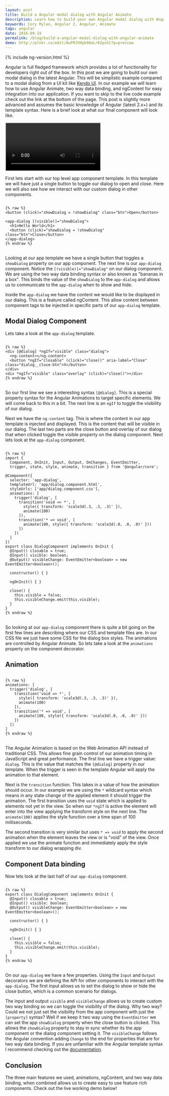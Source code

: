 ```yaml
---
layout: post
title: Build a Angular modal dialog with Angular Animate
description: Learn how to build your own Angular modal dialog with Angular Animate
keywords: Cory Rylan, Angular 2, Angular, Animate
tags: angular
date: 2016-09-19
permalink: /blog/build-a-angular-modal-dialog-with-angular-animate
demo: http://plnkr.co/edit/AuFMJVHpk9OaLr62puS1?p=preview
---
```


{% include ng-version.html %}

Angular is full fledged framework which provides a lot of functionality for developers right out of the box.
In this post we are going to build our own modal dialog in the latest Angular. This will be simplistic example compared to 
a modal dialog from a UI kit like [Kendo UI](http://www.telerik.com/kendo-angular-ui/). In our example 
we will learn how to use Angular Animate, two way data binding, and ngContent for easy integration into our application.
If you want to skip to the live code example check out the link at the bottom of the page. This post is slightly 
more advanced and assumes the basic knowledge of Angular (latest 2.x+) and its template syntax.
Here is a brief look at what our final component will look like.

<video src="/assets/video/posts/2016-15-09-build-a-angular-modal-dialog-with-angular-animate/angular-modal-dialog.mp4" autoplay loop controls bp-layout="float-center 5--max" style="border: 2px solid #ccc;"></video>

First lets start with our top level app component template. In this template we will have just a single button
to toggle our dialog to open and close. Here we will also see how we interact with our custom dialog in other components.

<pre class="language-html">
<code>
{% raw %}
&lt;button (click)=&quot;showDialog = !showDialog&quot; class=&quot;btn&quot;&gt;Open&lt;/button&gt;

&lt;app-dialog [(visible)]=&quot;showDialog&quot;&gt;
  &lt;h1&gt;Hello World&lt;/h1&gt;
  &lt;button (click)=&quot;showDialog = !showDialog&quot; class=&quot;btn&quot;&gt;Close&lt;/button&gt;
&lt;/app-dialog&gt;
{% endraw %}
</code>
</pre>

Looking at our app template we have a single button that toggles a `showDialog` property on our app component.
The next line is our `app-dialog` component. Notice the `[(visible)]="showDialog"` on our dialog component.
We are using the two way data binding syntax or also known as "bananas in a box". This binds the value of the `showDialog`
to the `app-dialog` and allows us to communicate to the `app-dialog` when to show and hide. 


Inside the `app-dialog` we have the content we would like to be displayed in our dialog. This is a feature called
ngContent. This allow content between component tags to be injected in specific parts of our `app-dialog` template.

## Modal Dialog Component

Lets take a look at the `app-dialog` template.

<pre class="language-html">
<code>
{% raw %}
&lt;div [@dialog] *ngIf=&quot;visible&quot; class=&quot;dialog&quot;&gt;
  &lt;ng-content&gt;&lt;/ng-content&gt;
  &lt;button *ngIf=&quot;closable&quot; (click)=&quot;close()&quot; aria-label=&quot;Close&quot; class=&quot;dialog__close-btn&quot;&gt;X&lt;/button&gt;
&lt;/div&gt;
&lt;div *ngIf=&quot;visible&quot; class=&quot;overlay&quot; (click)=&quot;close()&quot;&gt;&lt;/div&gt;
{% endraw %}
</code>
</pre>

So our first line we see a interesting syntax `[@dialog]`. This is a special property syntax for the Angular Animations
to target specific elements. We will come back to this in a bit. The next line is an `ngIf` to toggle the 
visibility of our dialog.

Next we have the `ng-content` tag. This is where the content in our app template is injected and displayed. This
is the content that will be visible in our dialog. The last two parts are the close button and overlay of our dialog
that when clicked toggle the visible property on the dialog component. Next lets look at the `app-dialog` component.

<pre class="language-javascript">
<code>
{% raw %}
import { 
  Component, OnInit, Input, Output, OnChanges, EventEmitter, 
  trigger, state, style, animate, transition } from &#39;@angular/core&#39;;

@Component({
  selector: &#39;app-dialog&#39;,
  templateUrl: &#39;app/dialog.component.html&#39;,
  styleUrls: [&#39;app/dialog.component.css&#39;],
  animations: [
    trigger(&#39;dialog&#39;, [
      transition(&#39;void =&gt; *&#39;, [
        style({ transform: &#39;scale3d(.3, .3, .3)&#39; }),
        animate(100)
      ]),
      transition(&#39;* =&gt; void&#39;, [
        animate(100, style({ transform: &#39;scale3d(.0, .0, .0)&#39; }))
      ])
    ])
  ]
})
export class DialogComponent implements OnInit {
  @Input() closable = true;
  @Input() visible: boolean;
  @Output() visibleChange: EventEmitter&lt;boolean&gt; = new EventEmitter&lt;boolean&gt;();

  constructor() { }

  ngOnInit() { }

  close() {
    this.visible = false;
    this.visibleChange.emit(this.visible);
  }
}
{% endraw %}
</code>
</pre>

So looking at our `app-dialog` component there is quite a bit going on the first few lines
are describing where our CSS and template files are. In our CSS file we just have some CSS
for the dialog box styles. The animations are controlled by Angular Animate. So lets take a look
at the `animations` property on the component decorator.

## Animation

<pre>
<code class="language-javascript">
{% raw %}
animations: [
  trigger(&#39;dialog&#39;, [
    transition(&#39;void =&gt; *&#39;, [
      style({ transform: &#39;scale3d(.3, .3, .3)&#39; }),
      animate(100)
    ]),
    transition(&#39;* =&gt; void&#39;, [
      animate(100, style({ transform: &#39;scale3d(.0, .0, .0)&#39; }))
    ])
  ])
]
{% endraw %}
</code>
</pre>

The Angular Animation is based on the Web Animation API instead of traditional CSS. This allows 
fine grain control of our animation timing in JavaScript and great performance. The first line we have
a trigger value: `dialog`. This is the value that matches the `[@dialog]` property in our template.
When the trigger is seen in the template Angular will apply the animation to that element.

Next is the `transition` function. This takes in a value of how the animation should occur. In our example
we are using the `*` wildcard syntax which means in any state change of the applied element it should
trigger the animation. The first transition uses the `void` state which is applied to elements not yet in
the view. So when our `*ngIf` is active the element will enter into the view applying the transform
style on the next line. The `animate(100)` applies the style function over a time span of 100 milliseconds.

The second transition is very similar but uses `* => void` to apply the second animation when the element
leaves the view or is "void" of the view. Once applied we use the animate function and immediately apply the style transform to 
our dialog wrapping div.

## Component Data binding

Now lets look at the last half of our `app-dialog` component.

<pre class="language-javascript">
<code>
{% raw %}
export class DialogComponent implements OnInit {
  @Input() closable = true;
  @Input() visible: boolean;
  @Output() visibleChange: EventEmitter&lt;boolean&gt; = new EventEmitter&lt;boolean&gt;();

  constructor() { }

  ngOnInit() { }

  close() {
    this.visible = false;
    this.visibleChange.emit(this.visible);
  }
}
{% endraw %}
</code>
</pre>

On our `app-dialog` we have a few properties. Using the `Input` and `Output` decorators we are 
defining the API for other components to interact with the `app-dialog`. The first input allows 
us to set the dialog to show or hide the close button, which is a common scenario for dialogs.

The input and output `visible` and `visibleChange` allows us to create custom two way binding
so we can toggle the visibility of the dialog. Why two way? Could we not just set the visibility from the 
app component with just the `[property]` syntax? Well if we keep it two way using the `EventEmitter` 
we can set the app `showDialog` property when the close button is clicked. This allows 
the `showDialog` property to stay in sync whether its the app component or the dialog component setting it. 
The `visibleChange` follows the Angular convention adding `Change` to the end for properties that are for 
two way data binding. If you are unfamiliar with the Angular template syntax
I recommend checking out the [documentation](https://angular.io).

## Conclusion

The three main features we used, animations, ngContent, and two way data binding, when combined allows us
to create easy to use feature rich components. Check out the live working demo below!